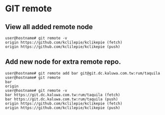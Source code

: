 # GIT remote

## View all added remote node

```console
user@hostname# git remote -v
origin https://github.com/kclilepie/kclikepie (fetch)
origin https://github.com/kclilepie/kclikepie (push)
```

## Add new node for extra remote repo.

```
user@hostname# git remote add bar git@git.dc.kaluwa.com.tw:rum/taquila
user@hostname# git remote
bar
origin
user@hostname# git remote -v
bar https://git.dc.kaluwa.com.tw:rum/taquila (fetch)
bar https://git.dc.kaluwa.com.tw:rum/taquila (push)
origin https://github.com/kclilepie/kclikepie (fetch)
origin https://github.com/kclilepie/kclikepie (push)
```

